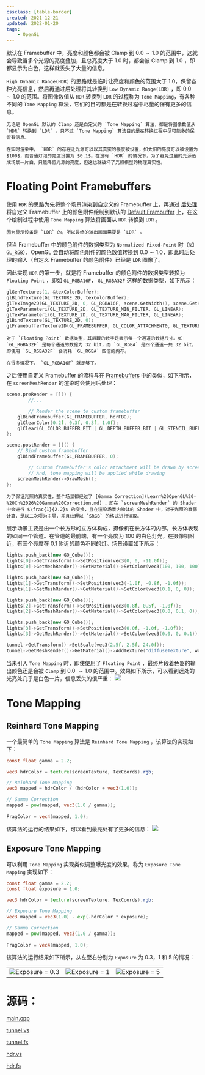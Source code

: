 ```yaml
---
cssclass: [table-border]
created: 2021-12-21
updated: 2022-01-20
tags:
    - OpenGL
---
```

默认在 Framebuffer 中，亮度和颜色都会被 Clamp 到 $0.0 \sim 1.0$ 的范围中，这就会导致当多个光源的亮度叠加，且总亮度大于 $1.0$ 时，都会被 Clamp 到 $1.0$ ，即都显示为白色，这样就丢失了大量的信息。

`High Dynamic Range(HDR)` 的思路就是临时让亮度和颜色的范围大于 $1.0$，保留各种光亮信息，然后再通过后处理将其转换到 `Low Dynamic Range(LDR)` ，即 $0.0 \sim 1.0$ 的范围。将图像数值从 `HDR` 转换到 `LDR` 的过程称为 `Tone Mapping`，有各种不同的 `Tone Mapping` 算法，它们的目的都是在转换过程中尽量的保有更多的信息。

```ad-tip
无论是 OpenGL 默认的 Clamp 还是自定义的 `Tone Mapping` 算法，都是将图像数值从 `HDR` 转换到 `LDR` 。只不过 `Tone Mapping` 算法目的是在转换过程中尽可能多的保留有信息。
```

```ad-note
在实时渲染中， `HDR` 的存在让光源可以以其真实的强度被设置，如太阳的亮度可以被设置为 $100$，而普通灯泡的亮度设置为 $0.1$。在没有 `HDR` 的情况下，为了避免过量的光源造成场景一片白，只能降低光源的亮度，但这也就破坏了光照模型的物理真实性。
```

# Floating Point Framebuffers

使用 `HDR` 的思路为先将整个场景渲染到自定义的 Framebuffer 上，再通过 [后处理](Ch%2019%20Framebuffers.md#后处理) 将自定义 Framebuffer 上的颜色附件绘制到默认的 [Default Frambuffer](../../Notes/OpenGL/OpenGL%20-%20Default%20Frambuffer.md) 上，在这个绘制过程中使用 `Tone Mapping` 算法将画面从 `HDR` 转换到 `LDR` 。

```ad-note
因为显示设备是 `LDR` 的，所以最终的输出画面需要是 `LDR` 。
```

但当 Framebuffer 中的颜色附件的数据类型为 `Normalized Fixed-Point` 时（如 `GL_RGB`），OpenGL 会自动将颜色附件的颜色数值转换到 $0.0 \sim 1.0$，即此时后处理的输入（自定义 Framebuffer 的颜色附件）已经是 `LDR` 图像了。

因此实现 `HDR` 的第一步，就是将 Framebuffer 的颜色附件的数据类型转换为 `Floating Point` ，即如 `GL_RGBA16F`， `GL_RGBA32F` 这样的数据类型，如下所示：

```cpp
glGenTextures(1, &texColorBuffer);
glBindTexture(GL_TEXTURE_2D, texColorBuffer);
glTexImage2D(GL_TEXTURE_2D, 0, GL_RGBA16F, scene.GetWidth(), scene.GetHeight(), 0, GL_RGBA, GL_FLOAT, NULL);
glTexParameteri(GL_TEXTURE_2D, GL_TEXTURE_MIN_FILTER, GL_LINEAR);
glTexParameteri(GL_TEXTURE_2D, GL_TEXTURE_MAG_FILTER, GL_LINEAR);
glBindTexture(GL_TEXTURE_2D, 0);
glFramebufferTexture2D(GL_FRAMEBUFFER, GL_COLOR_ATTACHMENT0, GL_TEXTURE_2D, texColorBuffer, 0);
```

```ad-note
对于 `Floating Point` 数据类型，其后跟的数字是表示每一个通道的数据尺寸。如 `GL_RGBA32F` 是每个通道的数据为 32 bit，而 `GL_RGBA` 是四个通道一共 32 bit，即使用 `GL_RGBA32F` 会消耗 `GL_RGBA` 四倍的内存。

在很多情况下， `GL_RGBA16F` 就足够了。
```

之后使用自定义 Framebuffer 的流程与在 [Framebuffers](Ch%2019%20Framebuffers.md) 中的类似，如下所示，在 `screenMeshRender` 的渲染时会使用后处理：

```cpp
scene.preRender = []() {
		//...

		// Render the scene to custom framebuffer
    glBindFramebuffer(GL_FRAMEBUFFER, hdrFBO);
    glClearColor(0.2f, 0.3f, 0.3f, 1.0f);
    glClear(GL_COLOR_BUFFER_BIT | GL_DEPTH_BUFFER_BIT | GL_STENCIL_BUFFER_BIT);
};

scene.postRender = []() {
    // Bind custom framebuffer
    glBindFramebuffer(GL_FRAMEBUFFER, 0);

		// Custom framebuffer's color attachment will be drawn by screenMeshRender
		// And, tone mapping will be applied while drawing
    screenMeshRender->DrawMesh();
};
```

```ad-note
为了保证光照的真实性，整个场景都经过了 [Gamma Correction](Learn%20OpenGL%20-%20Ch%2026%20Gamma%20Correction.md) ，即在 `screenMeshRender` 的 Shader 中会进行 $\frac{1}{2.2}$ 的变换，且在渲染场景内物体的 Shader 中，对于光照的衰弱计算，是以二次项为主导，并且纹理以 `SRGB` 的格式进行读取。
```

展示场景主要是由一个长方形的立方体构成，摄像机在长方体的内部，长方体表现的如同一个管道。在管道的最前端，有一个亮度为 $100$ 的白色灯光，在摄像机附近，有三个亮度在 $0.1$ 附近的颜色不同的灯。场景设置如下所示：

```cpp
lights.push_back(new GO_Cube());
lights[0]->GetTransform()->SetPosition(vec3(0, 0, -11.0f));
lights[0]->GetMeshRender()->GetMaterial()->SetColor(vec3(100, 100, 100));

lights.push_back(new GO_Cube());
lights[1]->GetTransform()->SetPosition(vec3(-1.0f, -0.8f, -1.0f));
lights[1]->GetMeshRender()->GetMaterial()->SetColor(vec3(0.1, 0, 0));

lights.push_back(new GO_Cube());
lights[2]->GetTransform()->SetPosition(vec3(0.8f, 0.5f, -1.0f));
lights[2]->GetMeshRender()->GetMaterial()->SetColor(vec3(0.0, 0.1, 0));

lights.push_back(new GO_Cube());
lights[3]->GetTransform()->SetPosition(vec3(0.0f, -1.0f, -1.0f));
lights[3]->GetMeshRender()->GetMaterial()->SetColor(vec3(0.0, 0, 0.1));

tunnel->GetTransform()->SetScale(vec3(2.5f, 2.5f, 24.0f));
tunnel->GetMeshRender()->GetMaterial()->AddTexture("diffuseTexture", woodTex);
```

当未引入 `Tone Mapping` 时，即使使用了 `Floating Point` ，最终片段着色器的输出颜色还是会被 `Clamp` 到 $0.0 ~\sim 1.0$ 的范围中。效果如下所示，可以看到远处的光亮处几乎是白色一片，信息丢失的很严重：
![](assets/Learn%20OpenGL%20-%20Ch%2031%20HDR/Untitled.png)

# Tone Mapping

## Reinhard Tone Mapping

一个最简单的 `Tone Mapping` 算法是 `Reinhard Tone Mapping` ，该算法的实现如下：

```glsl
const float gamma = 2.2;

vec3 hdrColor = texture(screenTexture, TexCoords).rgb;

// Reinhard Tone Mapping
vec3 mapped = hdrColor / (hdrColor + vec3(1.0));

// Gamma Correction 
mapped = pow(mapped, vec3(1.0 / gamma));
  
FragColor = vec4(mapped, 1.0);
```

该算法的运行的结果如下，可以看到最亮处有了更多的信息：
![](assets/Learn%20OpenGL%20-%20Ch%2031%20HDR/Untitled%201.png)

## Exposure Tone Mapping

可以利用 `Tone Mapping` 实现类似调整曝光度的效果，称为 `Exposure Tone Mapping` 实现如下：

```glsl
const float gamma = 2.2;
const float exposure = 1.0;

vec3 hdrColor = texture(screenTexture, TexCoords).rgb;

// Exposure Tone Mapping
vec3 mapped = vec3(1.0) - exp(-hdrColor * exposure);

// Gamma Correction 
mapped = pow(mapped, vec3(1.0 / gamma));
  
FragColor = vec4(mapped, 1.0);
```

该算法的运行结果如下所示，从左至右分别为 `Exposure` 为 $0.3$，$1$ 和 $5$ 的情况：

|                                                                 |                                                                 |                                                                 |
| --------------------------------------------------------------- | --------------------------------------------------------------- | --------------------------------------------------------------- |
| ![Exposure = 0.3](assets/Learn%20OpenGL%20-%20Ch%2031%20HDR/Untitled%202.png) | ![Exposure = 1](assets/Learn%20OpenGL%20-%20Ch%2031%20HDR/Untitled%203.png) | ![Exposure = 5](assets/Learn%20OpenGL%20-%20Ch%2031%20HDR/Untitled%204.png) |


# 源码：

[main.cpp](https://www.notion.so/main-cpp-15e78baf25fc4c8a97fbbab6adab91c6)

[tunnel.vs](https://www.notion.so/tunnel-vs-a40e0d18dc2e4ab690363f84dbd8a602)

[tunnel.fs](https://www.notion.so/tunnel-fs-9a4889aa95c346808a170b2e4668963d)

[hdr.vs](https://www.notion.so/hdr-vs-6e0a6f37d8f345468806c7470be413c5)

[hdr.fs](https://www.notion.so/hdr-fs-a05d1e522ae246929341d4a88c5d97d6)